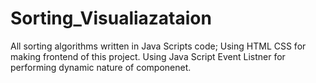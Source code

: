 # Sorting_Visualiazataion
All sorting algorithms written in Java Scripts code;
 Using HTML CSS for making frontend of this project.
 Using Java Script Event Listner for performing dynamic nature of componenet.



